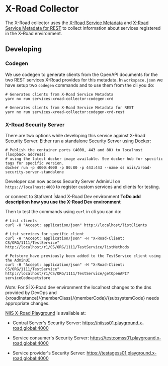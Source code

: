 # X-Road Collector

The X-Road collector uses the [X-Road Service Metadata] and
[X-Road Service Metadata for REST] to collect information
about services registered in the X-Road environment.

## Developing

### Codegen

We use codegen to generate clients from the OpenAPI documents for the
two REST services X-Road provides for this metadata. In `workspace.json`
we have setup two `codegen` commands and to use them from the cli you do:

```
# Generates clients from X-Road Service Metadata
yarn nx run services-xroad-collector:codegen-xrd

# Generates clients from X-Road Service Metadata for REST
yarn nx run services-xroad-collector:codegen-xrd-rest
```

### X-Road Security Server

There are two options while developing this service against X-Road Security Server.
Either run a standalone Security Server using [Docker](https://hub.docker.com/r/niis/xroad-security-server-standalone):

```
# Publish the container ports (4000, 443 and 80) to localhost (loopback address)
# using the latest docker image available. See docker hub for specific tags for specific version.
docker run -p 4000:4000 -p 80:80 -p 443:443 --name ss niis/xroad-security-server-standalone
```

Developer can now access Security Server AdminUI on `https://localhost:4000`
to register custom services and clients for testing.

or connect to Stafrænt Ísland X-Road Dev environment
**ToDo add description how you use the X-Road Dev environment**

Then to test the commands using `curl` in cli you can do:

```
# List clients
curl -H "Accept: application/json" http://localhost/listClients
```

```
# List services for specific client
curl -H "Accept: application/json" -H "X-Road-Client: CS/ORG/1111/TestService" http://localhost/r1/CS/ORG/1111/TestService/listMethods
```

```
# Petstore have previously been added to the TestService client using the AdminUI
curl -H "Accept: application/json" -H "X-Road-Client: CS/ORG/1111/TestService" http://localhost/r1/CS/ORG/1111/TestService/getOpenAPI?serviceCode=petstore
```

_Note:_ For SÍ X-Road dev environment the localhost changes to the dns provided
by DevOps and {xroadInstance}/{memberClass}/{memberCode}/{subsystemCode} needs
appropriate changes.

[NIIS X-Road Playground] is available at:

- Central Server's Security Server:
  https://niisss01.playground.x-road.global:4000

- Service consumer's Security Server:
  https://testcomss01.playground.x-road.global:4000

- Service provider's Security Server:
  https://testagess01.playground.x-road.global:4000

[x-road service metadata]: https://github.com/nordic-institute/X-Road/blob/develop/doc/Protocols/pr-meta_x-road_service_metadata_protocol.md#openapi-definition
[x-road service metadata for rest]: https://github.com/nordic-institute/X-Road/blob/develop/doc/Protocols/pr-mrest_x-road_service_metadata_protocol_for_rest.md#annex-a-service-descriptions-for-rest-metadata-services
[niis x-road playground]: https://x-road.global/xroad-playground
